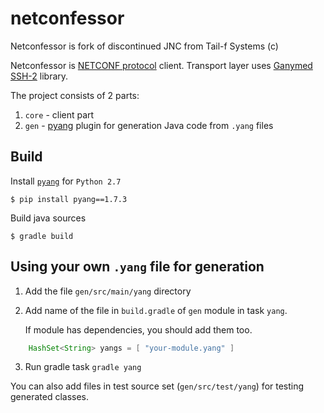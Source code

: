 # netconfessor
Netconfessor is fork of discontinued JNC from Tail-f Systems (c)

Netconfessor is [NETCONF protocol](https://tools.ietf.org/html/rfc6241) client. 
Transport layer uses [Ganymed SSH-2](https://github.com/hudson/ganymed-ssh-2) library.

The project consists of 2 parts:
1. `core` - client part
2. `gen` - [pyang](https://github.com/mbj4668/pyang) plugin for generation Java code from `.yang` files

## Build

Install [`pyang`](https://github.com/mbj4668/pyang) for `Python 2.7`

```
$ pip install pyang==1.7.3
```
Build java sources

```
$ gradle build
```

## Using your own `.yang` file for generation

1. Add the file `gen/src/main/yang` directory
2. Add name of the file in `build.gradle` of `gen` module in task `yang`.

    If module has dependencies, you should add them too.
```groovy 
    HashSet<String> yangs = [ "your-module.yang" ]
```

3. Run gradle task `gradle yang`

You can also add files in test source set (`gen/src/test/yang`) for testing generated classes.
